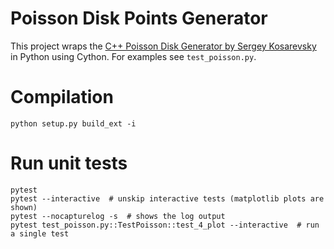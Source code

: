 Poisson Disk Points Generator
=============================

This project wraps the [C++ Poisson Disk Generator by Sergey Kosarevsky](https://github.com/corporateshark/poisson-disk-generator) in Python using Cython. For examples see ``test_poisson.py``.

# Compilation

    python setup.py build_ext -i

# Run unit tests

```
pytest
pytest --interactive  # unskip interactive tests (matplotlib plots are
shown)
pytest --nocapturelog -s  # shows the log output
pytest test_poisson.py::TestPoisson::test_4_plot --interactive  # run a single test
```

